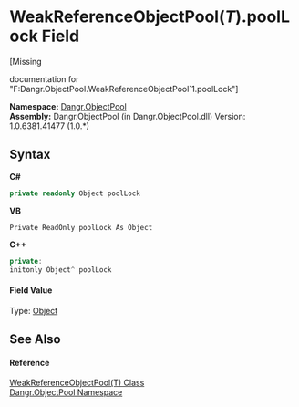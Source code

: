 # WeakReferenceObjectPool(*T*).poolLock Field
 

\[Missing <summary> documentation for "F:Dangr.ObjectPool.WeakReferenceObjectPool`1.poolLock"\]

**Namespace:**&nbsp;<a href="N_Dangr_ObjectPool">Dangr.ObjectPool</a><br />**Assembly:**&nbsp;Dangr.ObjectPool (in Dangr.ObjectPool.dll) Version: 1.0.6381.41477 (1.0.*)

## Syntax

**C#**<br />
``` C#
private readonly Object poolLock
```

**VB**<br />
``` VB
Private ReadOnly poolLock As Object
```

**C++**<br />
``` C++
private:
initonly Object^ poolLock
```


#### Field Value
Type: <a href="http://msdn2.microsoft.com/en-us/library/e5kfa45b" target="_blank">Object</a>

## See Also


#### Reference
<a href="T_Dangr_ObjectPool_WeakReferenceObjectPool_1">WeakReferenceObjectPool(T) Class</a><br /><a href="N_Dangr_ObjectPool">Dangr.ObjectPool Namespace</a><br />